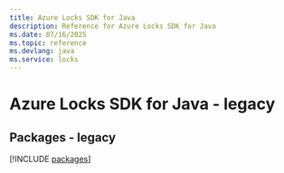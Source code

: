 ```yaml
---
title: Azure Locks SDK for Java
description: Reference for Azure Locks SDK for Java
ms.date: 07/16/2025
ms.topic: reference
ms.devlang: java
ms.service: locks
---
```

# Azure Locks SDK for Java - legacy
## Packages - legacy
[!INCLUDE [packages](locks-index.md)]